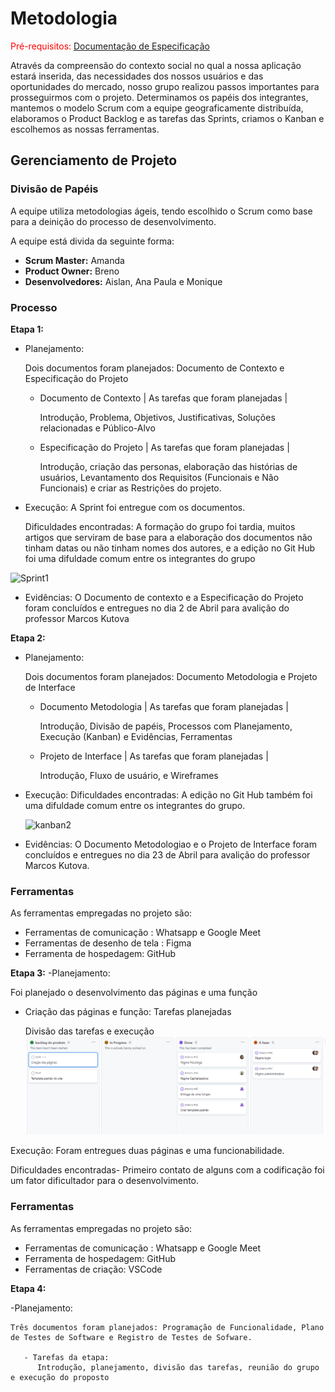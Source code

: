 
# Metodologia

<span style="color:red">Pré-requisitos: <a href="2-Especificação do Projeto.md"> Documentação de Especificação</a></span>

Através da compreensão do contexto social no qual a nossa aplicação estará inserida, das necessidades dos nossos usuários e das oportunidades do mercado, nosso grupo realizou passos importantes para prosseguirmos com o projeto. Determinamos os papéis dos integrantes, mantemos o modelo Scrum com a equipe geograficamente distribuída, elaboramos o Product Backlog e as tarefas das Sprints, criamos o Kanban e escolhemos as nossas ferramentas.

## Gerenciamento de Projeto

### Divisão de Papéis

A equipe utiliza metodologias ágeis, tendo escolhido o Scrum como base para a deinição do processo de desenvolvimento.

A equipe está divida da seguinte forma:

- **Scrum Master:** Amanda
- **Product Owner:** Breno
- **Desenvolvedores:** Aislan, Ana Paula e Monique
     

### Processo



**Etapa 1:**


- Planejamento:

     Dois documentos foram planejados: Documento de Contexto e Especificação do Projeto
     
     - Documento de Contexto | As tarefas que foram planejadas | 
     
          Introdução, Problema, Objetivos, Justificativas, Soluções relacionadas e Público-Alvo
          
     
     - Especificação do Projeto | As tarefas que foram planejadas | 
     
          Introdução, criação das personas, elaboração das histórias de usuários, Levantamento dos Requisitos (Funcionais e Não Funcionais) e criar as Restrições do             projeto.

- Execução:
     A Sprint foi entregue com os documentos.
     
     Dificuldades encontradas: A formação do grupo foi tardia, muitos artigos que serviram de base para a elaboração dos documentos não tinham datas ou não tinham          nomes dos autores, e a edição no Git Hub foi uma difuldade comum entre os integrantes do grupo

![Sprint1](https://user-images.githubusercontent.com/128075432/232348810-52c754b0-d25f-47c3-9c24-233e3efb8ec0.PNG)

- Evidências:
     O Documento de contexto e a Especificação do Projeto foram concluídos e entregues no dia 2 de Abril para avalição do professor Marcos Kutova
     
 **Etapa 2:**


- Planejamento:

     Dois documentos foram planejados: Documento Metodologia e Projeto de Interface
     
     - Documento Metodologia | As tarefas que foram planejadas | 
     
          Introdução, Divisão de papéis, Processos com Planejamento, Execução (Kanban) e Evidências, Ferramentas
          
     
     - Projeto de Interface | As tarefas que foram planejadas | 
     
          Introdução, Fluxo de usuário, e Wireframes

- Execução:
      Dificuldades encontradas: A edição no Git Hub também foi uma difuldade comum entre os integrantes do grupo.
      
    ![kanban2](https://user-images.githubusercontent.com/128075432/233869970-fd6f9399-6a9e-46c4-8685-e952b8232b03.PNG)

     
- Evidências:
     O Documento Metodologiao e o Projeto de Interface foram concluídos e entregues no dia 23 de Abril para avalição do professor Marcos Kutova.

### Ferramentas

As ferramentas empregadas no projeto são:

- Ferramentas de comunicação : Whatsapp e Google Meet
- Ferramentas de desenho de tela : Figma
- Ferramenta de hospedagem: GitHub

**Etapa 3:**
-Planejamento:

   Foi planejado o desenvolvimento das páginas e uma função
   
   - Criação das páginas e função: Tarefas planejadas
      
      Divisão das tarefas e execução
  ![kanban3](https://github.com/ICEI-PUC-Minas-PMV-ADS/Artemis/blob/289a498d5d706f3dba2455390fa84dff42fd70e8/docs/img/sprint%203.PNG)  
   
 Execução: Foram entregues duas páginas e uma funcionabilidade.
 
   Dificuldades encontradas- Primeiro contato de alguns com a codificação foi um fator dificultador para o desenvolvimento.
   
   ### Ferramentas

As ferramentas empregadas no projeto são:

  - Ferramentas de comunicação : Whatsapp e Google Meet
  - Ferramenta de hospedagem: GitHub
  - Ferramentas de criação: VSCode
   
   **Etapa 4:**
   
   -Planejamento:
    
    Três documentos foram planejados: Programação de Funcionalidade, Plano de Testes de Software e Registro de Testes de Sofware.
    
       - Tarefas da etapa:
          Introdução, planejamento, divisão das tarefas, reunião do grupo e execução do proposto
        
   
